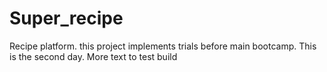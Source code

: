 # Super_recipe
Recipe platform. this project implements trials before main bootcamp.
This is the second day. More text to test build
